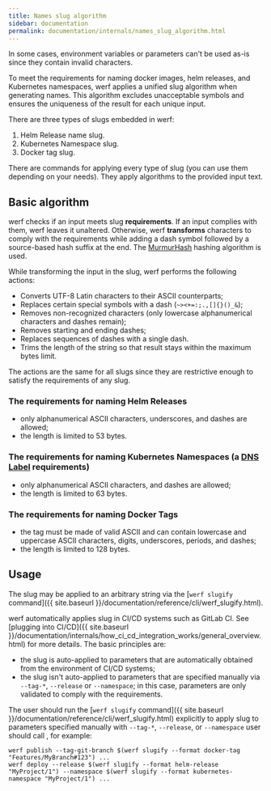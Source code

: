```yaml
---
title: Names slug algorithm
sidebar: documentation
permalink: documentation/internals/names_slug_algorithm.html
---
```


In some cases, environment variables or parameters can't be used as-is since they contain invalid characters.

To meet the requirements for naming docker images, helm releases, and Kubernetes namespaces, werf applies a unified slug algorithm when generating names. This algorithm excludes unacceptable symbols and ensures the uniqueness of the result for each unique input.

There are three types of slugs embedded in werf:

1. Helm Release name slug.
2. Kubernetes Namespace slug.
3. Docker tag slug.

There are commands for applying every type of slug (you can use them depending on your needs). They apply algorithms to the provided input text.

## Basic algorithm

werf checks if an input meets slug **requirements**. If an input complies with them, werf leaves it unaltered. Otherwise, werf **transforms** characters to comply with the requirements while adding a dash symbol followed by a source-based hash suffix at the end. The [MurmurHash](https://en.wikipedia.org/wiki/MurmurHash) hashing algorithm is used.

While transforming the input in the slug, werf performs the following actions:
* Converts UTF-8 Latin characters to their ASCII counterparts;
* Replaces certain special symbols with a dash (`~><+=:;.,[]{}()_&`);
* Removes non-recognized characters (only lowercase alphanumerical characters and dashes remain);
* Removes starting and ending dashes;
* Replaces sequences of dashes with a single dash.
* Trims the length of the string so that result stays within the maximum bytes limit.

The actions are the same for all slugs since they are restrictive enough to satisfy the requirements of any slug.

### The requirements for naming Helm Releases
* only alphanumerical ASCII characters, underscores, and dashes are allowed;
* the length is limited to 53 bytes.

### The requirements for naming Kubernetes Namespaces (a [DNS Label](https://www.ietf.org/rfc/rfc1035.txt) requirements)
* only alphanumerical ASCII characters, and dashes are allowed;
* the length is limited to 63 bytes.

### The requirements for naming Docker Tags
* the tag must be made of valid ASCII and can contain lowercase and uppercase ASCII characters, digits, underscores, periods, and dashes;
* the length is limited to 128 bytes.

## Usage

The slug may be applied to an arbitrary string via the [`werf slugify` command]({{ site.baseurl }}/documentation/reference/cli/werf_slugify.html).

werf automatically applies slug in CI/CD systems such as GitLab CI. See [plugging into CI/CD]({{ site.baseurl }}/documentation/internals/how_ci_cd_integration_works/general_overview.html) for more details. The basic principles are:
 * the slug is auto-applied to parameters that are automatically obtained from the environment of CI/CD systems;
 * the slug isn't auto-applied to parameters that are specified manually via `--tag-*`, `--release` or `--namespace`; in this case, parameters are only validated to comply with the requirements.

The user should run the [`werf slugify` command]({{ site.baseurl }}/documentation/reference/cli/werf_slugify.html) explicitly to apply slug to parameters specified manually with `--tag-*`, `--release`, or `--namespace` user should call , for example:

```shell
werf publish --tag-git-branch $(werf slugify --format docker-tag "Features/MyBranch#123") ...
werf deploy --release $(werf slugify --format helm-release "MyProject/1") --namespace $(werf slugify --format kubernetes-namespace "MyProject/1") ...
```
